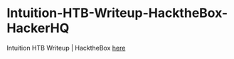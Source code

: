 # Intuition-HTB-Writeup-HacktheBox-HackerHQ
Intuition HTB Writeup | HacktheBox [here](https://www.hackerhq.tech/2024/04/intuition-htb.html)
